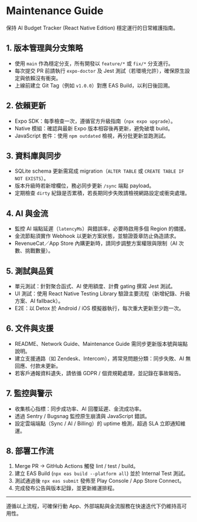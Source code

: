 # Maintenance Guide

保持 AI Budget Tracker (React Native Edition) 穩定運行的日常維護指南。

## 1. 版本管理與分支策略

- 使用 `main` 作為穩定分支，所有開發以 `feature/*` 或 `fix/*` 分支進行。
- 每次提交 PR 前請執行 `expo-doctor` 及 Jest 測試（若環境允許），確保原生設定與依賴沒有衝突。
- 上線前建立 Git Tag（例如 `v1.0.0`）對應 EAS Build，以利日後回溯。

## 2. 依賴更新

- Expo SDK：每季檢查一次，遵循官方升級指南（`npx expo upgrade`）。
- Native 模組：確認與最新 Expo 版本相容後再更新，避免破壞 build。
- JavaScript 套件：使用 `npm outdated` 檢視，再分批更新並跑測試。

## 3. 資料庫與同步

- SQLite schema 更新需寫成 migration（`ALTER TABLE` 或 `CREATE TABLE IF NOT EXISTS`）。
- 版本升級時若新增欄位，務必同步更新 `/sync` 端點 payload。
- 定期檢查 `dirty` 紀錄是否累積，若長期同步失敗請檢視網路設定或衝突處理。

## 4. AI 與金流

- 監控 AI 端點延遲（`latencyMs`）與錯誤率，必要時啟用多個 Region 的備援。
- 金流節點須實作 Webhook 以更新方案狀態，並驗證簽章防止偽造請求。
- RevenueCat／App Store 內購更新時，請同步調整方案權限與限制（AI 次數、挑戰數量）。

## 5. 測試與品質

- 單元測試：針對聚合函式、AI 使用額度、計費 gating 撰寫 Jest 測試。
- UI 測試：使用 React Native Testing Library 驗證主要流程（新增紀錄、升級方案、AI fallback）。
- E2E：以 Detox 於 Android / iOS 模擬器執行，每次重大更新至少跑一次。

## 6. 文件與支援

- README、Network Guide、Maintenance Guide 需同步更新版本號與端點說明。
- 建立支援通路（如 Zendesk、Intercom），將常見問題分類：同步失敗、AI 無回應、付款未更新。
- 若客戶通報資料遺失，請依循 GDPR / 個資規範處理，並記錄在事故報告。

## 7. 監控與警示

- 收集核心指標：同步成功率、AI 回覆延遲、金流成功率。
- 透過 Sentry / Bugsnag 監控原生崩潰與 JavaScript 錯誤。
- 設定雲端端點（Sync / AI / Billing）的 uptime 檢測，超過 SLA 立即通知維運。

## 8. 部署工作流

1. Merge PR → GitHub Actions 觸發 lint / test / build。
2. 建立 EAS Build (`npx eas build --platform all`) 並於 Internal Test 測試。
3. 測試通過後 `npx eas submit` 發佈至 Play Console / App Store Connect。
4. 完成發布公告與版本記錄，並更新維運排程。

---

遵循以上流程，可確保行動 App、外部端點與金流服務在快速迭代下仍維持高可用性。
